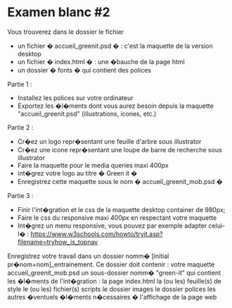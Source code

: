 # Examen blanc #2

Vous trouverez dans le dossier le fichier 
  - un fichier � accueil_greenit.psd � : c'est la maquette de la version desktop
  - un fichier � index.html � : une �bauche de la page html
  - un dossier � fonts � qui contient des polices


 Partie 1 : 
  - Installez les polices sur votre ordinateur
  - Exportez les �l�ments dont vous aurez besoin depuis la maquette "accueil_greenit.psd" (illustrations, icones, etc.)

 Partie 2 :
 - Cr�ez un logo repr�sentant une feuille d'arbre sous illustrator
 - Cr�ez une icone repr�sentant une loupe de barre de recherche sous illustrator
 - Faire la maquette pour le media queries maxi 400px 
 - int�grez votre logo au titre � Green it �
 - Enregistrez cette maquette sous le nom � accueil_greenit_mob.psd � 

 Partie 3 : 
  - Finir l'int�gration et le css de la maquette desktop container de 980px;
  - Faire le css du responsive maxi 400px en respectant votre maquette
  - Int�grez un menu responsive, vous pouvez par exemple adapter celui-l� : https://www.w3schools.com/howto/tryit.asp?filename=tryhow_js_topnav


 Enregistrez votre travail dans un dossier nomm� [initial pr�nom+nom]_entrainement.
 Ce dossier doit contenir :
 votre maquette accueil_greenit_mob.psd
 un sous-dossier nomm� "green-it" qui contient les �l�ments de l'int�gration :
 la page index.html
 la (ou les) feuille(s) de style
 le (ou les) fichier(s) scripts
 le dossier images
 le dossier polices
 les autres �ventuels �l�ments n�cessaires � l'affichage de la page web
